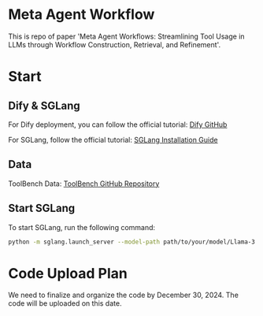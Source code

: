 # Meta Agent Workflow
This is repo of paper 'Meta Agent Workflows: Streamlining Tool Usage in LLMs through Workflow Construction, Retrieval, and Refinement'.

# Start

## Dify & SGLang

For Dify deployment, you can follow the official tutorial: [Dify GitHub](https://github.com/langgenius/dify)

For SGLang, follow the official tutorial: [SGLang Installation Guide](https://sgl-project.github.io/start/install.html)

## Data

ToolBench Data: [ToolBench GitHub Repository](https://github.com/OpenBMB/ToolBench?tab=readme-ov-file#data)

## Start SGLang

To start SGLang, run the following command:

```bash
python -m sglang.launch_server --model-path path/to/your/model/Llama-3.1-8B-Instruct --port 30000
```



# Code Upload Plan
We need to finalize and organize the code by December 30, 2024. The code will be uploaded on this date.
